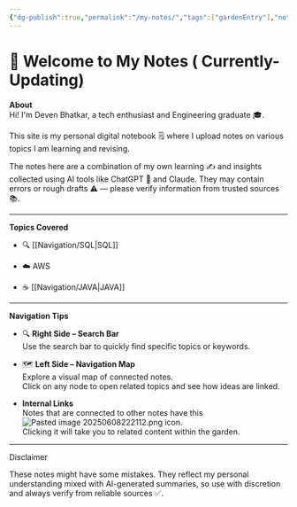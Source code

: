 ```yaml
---
{"dg-publish":true,"permalink":"/my-notes/","tags":["gardenEntry"],"noteIcon":""}
---
```


# 👋 **Welcome to My Notes ( Currently-Updating)**

**About**  
Hi! I'm Deven Bhatkar, a tech enthusiast and Engineering graduate 🎓.

This site is my personal digital notebook 🗒️ where I upload notes on various topics I am learning and revising.

The notes here are a combination of my own learning ✍️ and insights collected using AI tools like ChatGPT 🤖 and Claude. They may contain errors or rough drafts ⚠️ — please verify information from trusted sources 📚.

---

**Topics Covered**

- 🔍 [[Navigation/SQL\|SQL]]
    
- ☁️ AWS
    
- ☕ [[Navigation/JAVA\|JAVA]]
    

---

**Navigation Tips**  
- 🔍 **Right Side – Search Bar**  
    Use the search bar to quickly find specific topics or keywords.
    
- 🗺️ **Left Side – Navigation Map**  
    Explore a visual map of connected notes.  
    Click on any node to open related topics and see how ideas are linked.
    
-  **Internal Links**  
    Notes that are connected to other notes have this ![Pasted image 20250608222112.png](/img/user/img/Pasted%20image%2020250608222112.png) icon.  
    Clicking it will take you to related content within the garden.
---

 Disclaimer
 
These notes might have some mistakes. They reflect my personal understanding mixed with AI-generated summaries, so use with discretion and always verify from reliable sources ✅.
